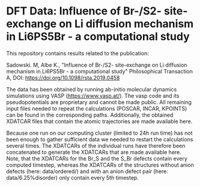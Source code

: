 # DFT Data: Influence of Br-/S2- site-exchange on Li diffusion mechanism in Li6PS5Br - a computational study

This repository contains results related to the publication:

Sadowski. M, Albe K., "Influence of Br-/S2- site-exchange on Li diffusion mechanism in Li6PS5Br - a computational study" Philosophical Transaction A,
DOI: https://doi.org/10.1098/rsta.2019.0458

The data has been obtained by running ab-initio molecular dynamics simulations using VASP (https://www.vasp.at/). The vasp code and its pseudopotentials are proprietary and cannot be made public. All remaining input files needed to repeat the calculations (POSCAR, INCAR, KPOINTS) can be found in the corresponding paths. Additionally, the obtained XDATCAR files that contain the atomic trajectories are made available here. 

Because one run on our computing cluster (limited to 24h run time) has not been enough to gather sufficient data we needed to restart the calculations several times. The XDATCARs of the individual runs have therefore been concatenated to generate the XDATCARs that are made available here. Note, that the XDATCARs for the Br_S and the S_Br defects contain every computed timestep, whereas the XDATCARs of the structures without anion defects (here: data/ordered/) and with an anion defect pair (here: data/6.25%disorder) only contain every 5th timestep.
